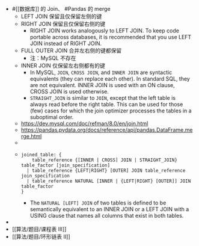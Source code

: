 - #[[数据库]] 的 Join、 #Pandas 的 merge
	- LEFT JOIN 保留且仅保留左侧的键
	- RIGHT JOIN 保留且仅保留右侧的键
		- RIGHT JOIN works analogously to LEFT JOIN. To keep code portable across databases, it is recommended that you use LEFT JOIN instead of RIGHT JOIN.
	- FULL OUTER JOIN 合并左右侧的键都保留
		- 注：MySQL 不存在
	- INNER JOIN 仅保留左右侧都有的键
		- In MySQL, `JOIN`, `CROSS JOIN`, and `INNER JOIN` are syntactic equivalents (they can replace each other). In standard SQL, they are not equivalent. INNER JOIN is used with an ON clause, CROSS JOIN is used otherwise.
		- `STRAIGHT_JOIN` is similar to `JOIN`, except that the left table is always read before the right table. This can be used for those (few) cases for which the join optimizer processes the tables in a suboptimal order.
	- https://dev.mysql.com/doc/refman/8.0/en/join.html
	- https://pandas.pydata.org/docs/reference/api/pandas.DataFrame.merge.html
	-
	- ```mysql
	  joined_table: {
	      table_reference {[INNER | CROSS] JOIN | STRAIGHT_JOIN} table_factor [join_specification]
	    | table_reference {LEFT|RIGHT} [OUTER] JOIN table_reference join_specification
	    | table_reference NATURAL [INNER | {LEFT|RIGHT} [OUTER]] JOIN table_factor
	  }
	  ```
		- The `NATURAL [LEFT] JOIN` of two tables is defined to be semantically equivalent to an INNER JOIN or a LEFT JOIN with a USING clause that names all columns that exist in both tables.
-
- [[算法/题目/课程表 III]]
- [[算法/题目/环形链表 II]]